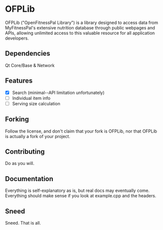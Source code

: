 # OFPLib

OFPLib ("OpenFitnessPal Library") is a library designed to access data from MyFitnessPal's extensive nutrition database through public webpages and APIs, allowing unlimited access to this valuable resource for all application developers.

## Dependencies
Qt Core/Base & Network

## Features
- [x] Search (minimal--API limitation unfortunately)
- [ ] Individual item info
- [ ] Serving size calculation

## Forking
Follow the license, and don't claim that your fork is OFPLib, nor that OFPLib is actually a fork of your project.

## Contributing
Do as you will.

## Documentation
Everything is self-explanatory as is, but real docs may eventually come. Everything should make sense if you look at example.cpp and the headers.

## Sneed
Sneed. That is all.
